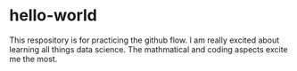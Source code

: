 # hello-world
This respository is for practicing the github flow.
I am really excited about learning all things data science. The mathmatical and coding aspects excite me the most.
